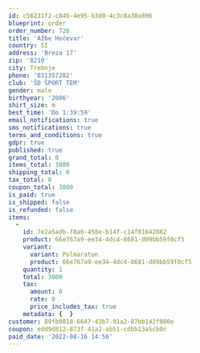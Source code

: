 ```yaml
---
id: c56231f2-c846-4e95-b3d0-4c3c8a30a896
blueprint: order
order_number: 726
title: 'Ažbe Hočevar'
country: SI
address: 'Breza 17'
zip: '8210'
city: Trebnje
phone: '031357282'
club: 'ŠD ŠPORT TEM'
gender: male
birthyear: '2006'
shirt_size: m
best_time: 'Do 1:39:59'
email_notifications: true
sms_notifications: true
terms_and_conditions: true
gdpr: true
published: true
grand_total: 0
items_total: 3800
shipping_total: 0
tax_total: 0
coupon_total: 3800
is_paid: true
is_shipped: false
is_refunded: false
items:
  -
    id: 7e2a5adb-f8a6-458e-b14f-c14f01642882
    product: 66e767a9-ee34-4dc4-8681-d09bb59f0cf5
    variant:
      variant: Polmaraton
      product: 66e767a9-ee34-4dc4-8681-d09bb59f0cf5
    quantity: 1
    total: 3800
    tax:
      amount: 0
      rate: 0
      price_includes_tax: true
    metadata: {  }
customer: 89fb0018-6647-43b7-91a2-87bb142f000e
coupon: edd9d812-873f-41a2-ab51-cdbb13a5cb0c
paid_date: '2022-08-16 14:56'
---
```

